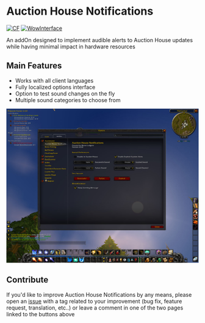 # Auction House Notifications
[![CF](https://img.shields.io/badge/Download-CurseForge-orange)](https://www.curseforge.com/wow/addons/auction-house-notifications) [![WowInterface](https://img.shields.io/badge/Download-WoWInterface-blue)](https://www.wowinterface.com/downloads/info26587-AuctionHouseNotifications.html)

An addOn designed to implement audible alerts to Auction House updates while having minimal impact in hardware resources

## Main Features
* Works with all client languages
* Fully localized options interface
* Option to test sound changes on the fly
* Multiple sound categories to choose from

![Options Interface](2.0.0_Interface.jpg)

## Contribute
If you'd like to improve Auction House Notifications by any means, please open an [issue](https://github.com/BrenoLudgero/Auction_House_Notifications/issues "Issues Tab") with a tag related to your improvement (bug fix, feature request, translation, etc..) or leave a comment in one of the two pages linked to the buttons above
